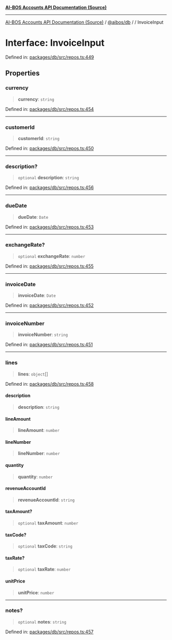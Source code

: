 [**AI-BOS Accounts API Documentation (Source)**](../../../README.md)

***

[AI-BOS Accounts API Documentation (Source)](../../../README.md) / [@aibos/db](../README.md) / [](../README.md) / InvoiceInput

# Interface: InvoiceInput

Defined in: [packages/db/src/repos.ts:449](https://github.com/pohlai88/accounts/blob/48103fb36d28b2b9bfb33472b6de2f719773cde9/packages/db/src/repos.ts#L449)

## Properties

### currency

> **currency**: `string`

Defined in: [packages/db/src/repos.ts:454](https://github.com/pohlai88/accounts/blob/48103fb36d28b2b9bfb33472b6de2f719773cde9/packages/db/src/repos.ts#L454)

***

### customerId

> **customerId**: `string`

Defined in: [packages/db/src/repos.ts:450](https://github.com/pohlai88/accounts/blob/48103fb36d28b2b9bfb33472b6de2f719773cde9/packages/db/src/repos.ts#L450)

***

### description?

> `optional` **description**: `string`

Defined in: [packages/db/src/repos.ts:456](https://github.com/pohlai88/accounts/blob/48103fb36d28b2b9bfb33472b6de2f719773cde9/packages/db/src/repos.ts#L456)

***

### dueDate

> **dueDate**: `Date`

Defined in: [packages/db/src/repos.ts:453](https://github.com/pohlai88/accounts/blob/48103fb36d28b2b9bfb33472b6de2f719773cde9/packages/db/src/repos.ts#L453)

***

### exchangeRate?

> `optional` **exchangeRate**: `number`

Defined in: [packages/db/src/repos.ts:455](https://github.com/pohlai88/accounts/blob/48103fb36d28b2b9bfb33472b6de2f719773cde9/packages/db/src/repos.ts#L455)

***

### invoiceDate

> **invoiceDate**: `Date`

Defined in: [packages/db/src/repos.ts:452](https://github.com/pohlai88/accounts/blob/48103fb36d28b2b9bfb33472b6de2f719773cde9/packages/db/src/repos.ts#L452)

***

### invoiceNumber

> **invoiceNumber**: `string`

Defined in: [packages/db/src/repos.ts:451](https://github.com/pohlai88/accounts/blob/48103fb36d28b2b9bfb33472b6de2f719773cde9/packages/db/src/repos.ts#L451)

***

### lines

> **lines**: `object`[]

Defined in: [packages/db/src/repos.ts:458](https://github.com/pohlai88/accounts/blob/48103fb36d28b2b9bfb33472b6de2f719773cde9/packages/db/src/repos.ts#L458)

#### description

> **description**: `string`

#### lineAmount

> **lineAmount**: `number`

#### lineNumber

> **lineNumber**: `number`

#### quantity

> **quantity**: `number`

#### revenueAccountId

> **revenueAccountId**: `string`

#### taxAmount?

> `optional` **taxAmount**: `number`

#### taxCode?

> `optional` **taxCode**: `string`

#### taxRate?

> `optional` **taxRate**: `number`

#### unitPrice

> **unitPrice**: `number`

***

### notes?

> `optional` **notes**: `string`

Defined in: [packages/db/src/repos.ts:457](https://github.com/pohlai88/accounts/blob/48103fb36d28b2b9bfb33472b6de2f719773cde9/packages/db/src/repos.ts#L457)

